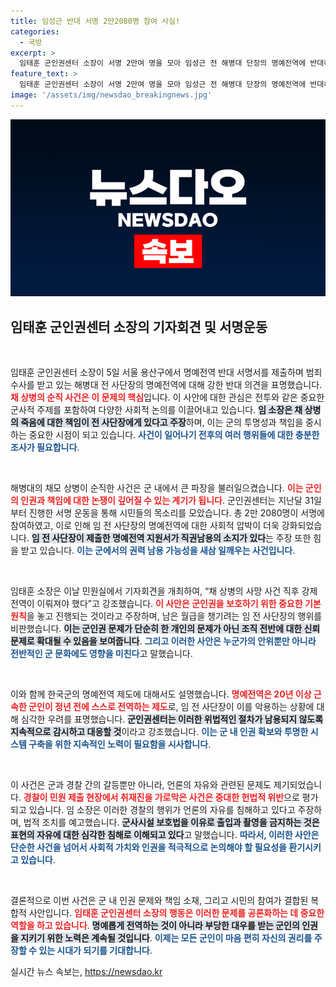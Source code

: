 ```yaml
---
title: 임성근 반대 서명 2만2080명 참여 사실!
categories:
  - 국방
excerpt: >
  임태훈 군인권센터 소장이 서명 2만여 명을 모아 임성근 전 해병대 단장의 명예전역에 반대하며 기자회견을 열었다. 그는 그는 파면 대상이라며 위법한 심사 절차 중단을 요구하고, 경찰의 언론 통제를 비판했다.
feature_text: >
  임태훈 군인권센터 소장이 서명 2만여 명을 모아 임성근 전 해병대 단장의 명예전역에 반대하며 기자회견을 열었다. 그는 그는 파면 대상이라며 위법한 심사 절차 중단을 요구하고, 경찰의 언론 통제를 비판했다.
image: '/assets/img/newsdao_breakingnews.jpg'
---
```


<p><img src="/assets/img/newsdao_breakingnews.jpg" alt="pcversion 속보" /></p>

<h2 data-ke-size="size26">임태훈 군인권센터 소장의 기자회견 및 서명운동</h2>

<p data-ke-size="size16">&nbsp;</p>

<p>임태훈 군인권센터 소장이 5일 서울 용산구에서 명예전역 반대 서명서를 제출하며 범죄 수사를 받고 있는 해병대 전 사단장의 명예전역에 대해 강한 반대 의견을 표명했습니다. <b><span style="color: #ee2323;">채 상병의 순직 사건은 이 문제의 핵심</span></b>입니다. 이 사안에 대한 관심은 전투와 같은 중요한 군사적 주제를 포함하여 다양한 사회적 논의를 이끌어내고 있습니다. <b><span style="background-color: #21538527;">임 소장은 채 상병의 죽음에 대한 책임이 전 사단장에게 있다고 주장</span></b>하며, 이는 군의 투명성과 책임을 중시하는 중요한 시점이 되고 있습니다. <b><span style="color: #1a5490;">사건이 일어나기 전후의 여러 행위들에 대한 충분한 조사가 필요합니다</span></b>.</p>

<p data-ke-size="size16">&nbsp;</p>

<p>해병대의 채모 상병이 순직한 사건은 군 내에서 큰 파장을 불러일으켰습니다. <b><span style="color: #ee2323;">이는 군인의 인권과 책임에 대한 논쟁이 깊어질 수 있는 계기가 됩니다</span></b>. 군인권센터는 지난달 31일부터 진행한 서명 운동을 통해 시민들의 목소리를 모았습니다. 총 2만 2080명이 서명에 참여하였고, 이로 인해 임 전 사단장의 명예전역에 대한 사회적 압박이 더욱 강화되었습니다. <b><span style="background-color: #21538527;">임 전 사단장이 제출한 명예전역 지원서가 직권남용의 소지가 있다</span></b>는 주장 또한 힘을 받고 있습니다. <b><span style="color: #1a5490;">이는 군에서의 권력 남용 가능성을 새삼 일깨우는 사건입니다</span></b>.</p>

<p data-ke-size="size16">&nbsp;</p>

<p>임태훈 소장은 이날 민원실에서 기자회견을 개최하여, “채 상병의 사망 사건 직후 강제전역이 이뤄져야 했다”고 강조했습니다. <b><span style="color: #ee2323;">이 사안은 군인권을 보호하기 위한 중요한 기본 원칙</span></b>을 놓고 진행되는 것이라고 주장하며, 남은 월급을 챙기려는 임 전 사단장의 행위를 비판했습니다. <b><span style="background-color: #21538527;">이는 군인권 문제가 단순히 한 개인의 문제가 아닌 조직 전반에 대한 신뢰 문제로 확대될 수 있음을 보여줍니다</span></b>. <b><span style="color: #1a5490;">그리고 이러한 사안은 누군가의 안위뿐만 아니라 전반적인 군 문화에도 영향을 미친다</span></b>고 말했습니다.</p>

<p data-ke-size="size16">&nbsp;</p>

<p>이와 함께 한국군의 명예전역 제도에 대해서도 설명했습니다. <b><span style="color: #ee2323;">명예전역은 20년 이상 근속한 군인이 정년 전에 스스로 전역하는 제도</span></b>로, 임 전 사단장이 이를 악용하는 상황에 대해 심각한 우려를 표명했습니다. <b><span style="background-color: #21538527;">군인권센터는 이러한 위법적인 절차가 남용되지 않도록 지속적으로 감시하고 대응할 것</span></b>이라고 강조했습니다. <b><span style="color: #1a5490;">이는 군 내 인권 확보와 투명한 시스템 구축을 위한 지속적인 노력이 필요함을 시사합니다</span></b>.</p>

<p data-ke-size="size16">&nbsp;</p>

<p>이 사건은 군과 경찰 간의 갈등뿐만 아니라, 언론의 자유와 관련된 문제도 제기되었습니다. <b><span style="color: #ee2323;">경찰이 민원 제출 현장에서 취재진을 가로막은 사건은 중대한 헌법적 위반</span></b>으로 평가되고 있습니다. 임 소장은 이러한 경찰의 행위가 언론의 자유를 침해하고 있다고 주장하며, 법적 조치를 예고했습니다. <b><span style="background-color: #21538527;">군사시설 보호법을 이유로 출입과 촬영을 금지하는 것은 표현의 자유에 대한 심각한 침해로 이해되고 있다</span></b>고 말했습니다. <b><span style="color: #1a5490;">따라서, 이러한 사안은 단순한 사건을 넘어서 사회적 가치와 인권을 적극적으로 논의해야 할 필요성을 환기시키고 있습니다</span></b>.</p>

<p data-ke-size="size16">&nbsp;</p>

<p>결론적으로 이번 사건은 군 내 인권 문제와 책임 소재, 그리고 시민의 참여가 결합된 복합적 사안입니다. <b><span style="color: #ee2323;">임태훈 군인권센터 소장의 행동은 이러한 문제를 공론화하는 데 중요한 역할을 하고 있습니다</span></b>. <b><span style="background-color: #21538527;">명예롭게 전역하는 것이 아니라 부당한 대우를 받는 군인의 인권을 지키기 위한 노력은 계속될 것입니다</span></b>. <b><span style="color: #1a5490;">이제는 모든 군인이 마음 편히 자신의 권리를 주장할 수 있는 시대가 되기를 기대합니다</span></b>.</p>
실시간 뉴스 속보는, <a href="https://newsdao.kr" rel="dofollow">https://newsdao.kr</a>


